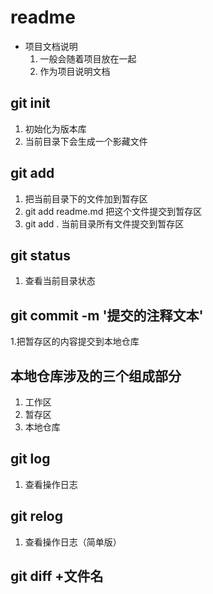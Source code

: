 # readme

+ 项目文档说明
  1. 一般会随着项目放在一起
  2. 作为项目说明文档

## git init

 1. 初始化为版本库
 2. 当前目录下会生成一个影藏文件

## git add

 1. 把当前目录下的文件加到暂存区
 2. git add readme.md 把这个文件提交到暂存区
 3. git add . 当前目录所有文件提交到暂存区

## git status

 1. 查看当前目录状态

## git commit -m '提交的注释文本'

 1.把暂存区的内容提交到本地仓库

## 本地仓库涉及的三个组成部分

1. 工作区
2. 暂存区
3. 本地仓库

## git log

1. 查看操作日志

## git relog

1. 查看操作日志（简单版）

## git diff +文件名
